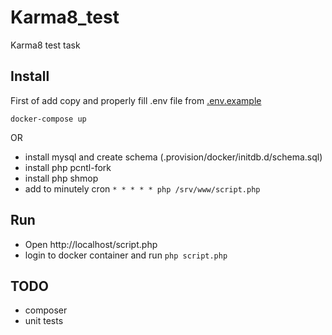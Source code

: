 # Karma8_test
Karma8 test task

## Install 

First of add copy and properly fill .env file from [.env.example](.env.example)

```docker-compose up```

OR 

- install mysql and create schema (.provision/docker/initdb.d/schema.sql) 
- install php pcntl-fork
- install php shmop
- add to minutely cron
 ```* * * * * php /srv/www/script.php```

## Run

- Open http://localhost/script.php
- login to docker container and run ```php script.php```

## TODO

- composer
- unit tests